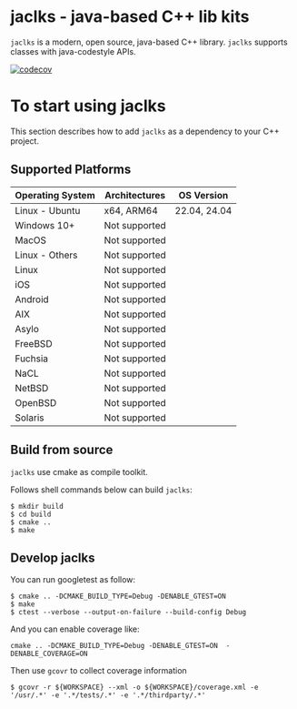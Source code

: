 jaclks - java-based C++ lib kits
================================

`jaclks` is a modern, open source, java-based C++ library. `jaclks` supports classes with java-codestyle APIs.

[![codecov](https://codecov.io/gh/BossZou/jaclks/graph/badge.svg?token=SGY77PRJI1)](https://codecov.io/gh/BossZou/jaclks)

# To start using jaclks

This section describes how to add `jaclks` as a dependency to your C++ project.

## Supported Platforms

| Operating System     | Architectures | OS Version   |
|----------------------|---------------|--------------|
| Linux - Ubuntu       | x64, ARM64    | 22.04, 24.04 |
| Windows 10+          | Not supported |
| MacOS                | Not supported |
| Linux - Others       | Not supported |
| Linux                | Not supported |
| iOS                  | Not supported |
| Android              | Not supported |
| AIX                  | Not supported |
| Asylo                | Not supported |
| FreeBSD              | Not supported |
| Fuchsia              | Not supported |
| NaCL                 | Not supported |
| NetBSD               | Not supported |
| OpenBSD              | Not supported |
| Solaris              | Not supported |

## Build from source

`jaclks` use cmake as compile toolkit. 

Follows shell commands below can build `jaclks`:
```shell
$ mkdir build
$ cd build
$ cmake .. 
$ make
```

## Develop jaclks

You can run googletest as follow:
```shell
$ cmake .. -DCMAKE_BUILD_TYPE=Debug -DENABLE_GTEST=ON
$ make
$ ctest --verbose --output-on-failure --build-config Debug
```

And you can enable coverage like:
```shell
cmake .. -DCMAKE_BUILD_TYPE=Debug -DENABLE_GTEST=ON  -DENABLE_COVERAGE=ON
```

Then use `gcovr` to collect coverage information
```shell
$ gcovr -r ${WORKSPACE} --xml -o ${WORKSPACE}/coverage.xml -e '/usr/.*' -e '.*/tests/.*' -e '.*/thirdparty/.*'
```
